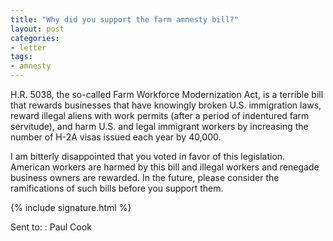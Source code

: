 ```yaml
---
title: "Why did you support the farm amnesty bill?"
layout: post
categories:
- letter
tags:
- amnesty
---
```


H.R. 5038, the so-called Farm Workforce Modernization Act, is a terrible bill that rewards businesses that have knowingly broken U.S. immigration laws, reward illegal aliens with work permits (after a period of indentured farm servitude), and harm U.S. and legal immigrant workers by increasing the number of H-2A visas issued each year by 40,000.

I am bitterly disappointed that you voted in favor of this legislation. American workers are harmed by this bill and illegal workers and renegade business owners are rewarded. In the future, please consider the ramifications of such bills before you support them.

{% include signature.html %}

Sent to:
: Paul Cook
